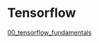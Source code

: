 # Tensorflow

[00_tensorflow_fundamentals](Tensorflow%20c0505725b74e48b789fc734b10f023e9/00_tensorflow_fundamentals%201809df7c1098416cb1d23b5faaf38502.md)